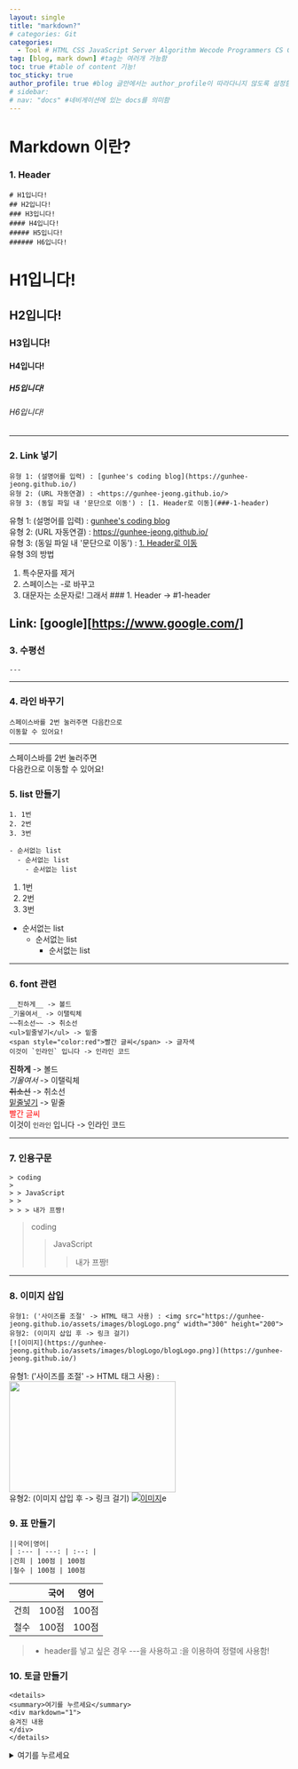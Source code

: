 ```yaml
---
layout: single
title: "markdown?"
# categories: Git
categories:
  - Tool # HTML CSS JavaScript Server Algorithm Wecode Programmers CS Github Blog
tag: [blog, mark down] #tag는 여러개 가능함
toc: true #table of content 기능!
toc_sticky: true
author_profile: true #blog 글안에서는 author_profile이 따라다니지 않도록 설정함
# sidebar:
# nav: "docs" #네비게이션에 있는 docs를 의미함
---
```


# Markdown 이란?

### 1. Header

```
# H1입니다!
## H2입니다!
### H3입니다!
#### H4입니다!
##### H5입니다!
###### H6입니다!
```

# H1입니다!

## H2입니다!

### H3입니다!

#### H4입니다!

##### H5입니다!

###### H6입니다!

---

### 2. Link 넣기

```
유형 1: (설명어를 입력) : [gunhee's coding blog](https://gunhee-jeong.github.io/)
유형 2: (URL 자동연결) : <https://gunhee-jeong.github.io/>
유형 3: (동일 파일 내 '문단으로 이동') : [1. Header로 이동](###-1-header)
```

유형 1: (설명어를 입력) : [gunhee's coding blog](https://gunhee-jeong.github.io/)  
유형 2: (URL 자동연결) : <https://gunhee-jeong.github.io/>  
유형 3: (동일 파일 내 '문단으로 이동') : [1. Header로 이동](#1-header)  
유형 3의 방법

1. 특수문자를 제거
2. 스페이스는 -로 바꾸고
3. 대문자는 소문자로!
   그래서 ### 1. Header -> #1-header

## Link: [google][https://www.google.com/]

### 3. 수평선

```
---
```

---

### 4. 라인 바꾸기

```
스페이스바를 2번 눌러주면 다음칸으로
이동할 수 있어요!
```

---

스페이스바를 2번 눌러주면  
다음칸으로 이동할 수 있어요!

### 5. list 만들기

```
1. 1번
2. 2번
3. 3번

- 순서없는 list
  - 순서없는 list
    - 순서없는 list
```

1. 1번
2. 2번
3. 3번

- 순서없는 list
  - 순서없는 list
    - 순서없는 list

---

### 6. font 관련

```
__진하게__ -> 볼드
_기울여서_ -> 이탤릭체
~~취소선~~ -> 취소선
<ul>밑줄넣기</ul> -> 밑줄
<span style="color:red">빨간 글씨</span> -> 글자색
이것이 `인라인` 입니다 -> 인라인 코드
```

**진하게** -> 볼드  
_기울여서_ -> 이탤릭체  
~~취소선~~ -> 취소선  
<u>밑줄넣기</u> -> 밑줄  
<span style="color:red">빨간 글씨</span>  
이것이 `인라인` 입니다 -> 인라인 코드

---

### 7. 인용구문

```
> coding
>
> > JavaScript
> >
> > > 내가 프짱!
```

> coding
>
> > JavaScript
> >
> > > 내가 프짱!

---

### 8. 이미지 삽입

```
유형1: ('사이즈를 조절' -> HTML 태그 사용) : <img src="https://gunhee-jeong.github.io/assets/images/blogLogo.png" width="300" height="200">
유형2: (이미지 삽입 후 -> 링크 걸기)
[![이미지](https://gunhee-jeong.github.io/assets/images/blogLogo/blogLogo.png)](https://gunhee-jeong.github.io/)
```

유형1: ('사이즈를 조절' -> HTML 태그 사용) : <img src="https://gunhee-jeong.github.io/assets/images/blogLogo.png" width="300" height="200">  
유형2: (이미지 삽입 후 -> 링크 걸기)
[![이미지](https://gunhee-jeong.github.io/assets/images/blogLogo.png)](https://gunhee-jeong.github.io/)e

### 9. 표 만들기

```
||국어|영어|
| :--- | ---: | :--: |
|건희 | 100점 | 100점
|철수 | 100점 | 100점
```

|      |  국어 | 영어  |
| :--- | ----: | :---: |
| 건희 | 100점 | 100점 |
| 철수 | 100점 | 100점 |

> - header를 넣고 싶은 경우 ---을 사용하고 :을 이용하여 정렬에 사용함!

### 10. 토글 만들기

```
<details>
<summary>여기를 누르세요</summary>
<div markdown="1">
숨겨진 내용
</div>
</details>
```

<details>
<summary>여기를 누르세요</summary>
<div markdown="1">
숨겨진 내용
</div>
</details>
